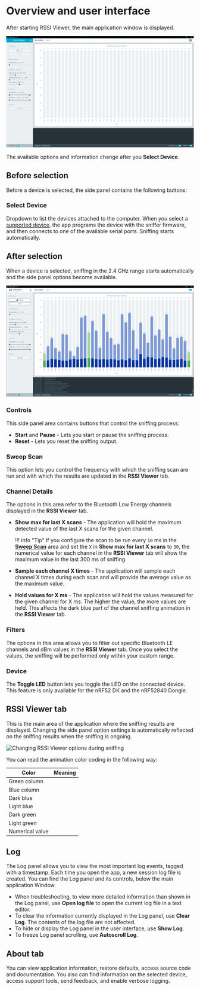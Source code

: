 # Overview and user interface

After starting RSSI Viewer, the main application window is displayed.

![RSSI Viewer application window](./screenshots/rssi_overview.png "RSSI Viewer application window")

The available options and information change after you **Select Device**.

## Before selection

Before a device is selected, the side panel contains the following buttons:

### Select Device

Dropdown to list the devices attached to the computer. When you select a [supported device](index.md#supported-devices), the app programs the device with the sniffer firmware, and then connects to one of the available serial ports. Sniffing starts automatically.

## After selection

When a device is selected, sniffing in the 2.4 GHz range starts automatically and the side panel options become available.

![RSSI Viewer application window after selecting a device](./screenshots/rssi_viewer_working.gif "RSSI Viewer application window after selecting a device")

### Controls

This side panel area contains buttons that control the sniffing process:

- **Start** and **Pause** - Lets you start or pause the sniffing process.
- **Reset** - Lets you reset the sniffing output.

### Sweep Scan

This option lets you control the frequency with which the sniffing scan are run and with which the results are updated in the **RSSI Viewer** tab.

### Channel Details

The options in this area refer to the Bluetooth Low Energy channels displayed in the **RSSI Viewer** tab.

- **Show max for last X scans** - The application will hold the maximum detected value of the last X scans for the given channel.

    !!! info "Tip"
          If you configure the scan to be run every `10` ms in the [**Sweep Scan**](#sweep-scan) area and set the `X` in **Show max for last X scans** to `30`, the numerical value for each channel in the **RSSI Viewer** tab will show the maximum value in the last 300 ms of sniffing.

- **Sample each channel X times** - The application will sample each channel X times during each scan and will provide the average value as the maximum value.
- **Hold values for X ms** - The application will hold the values measured for the given channel for X ms. The higher the value, the more values are held. This affects the dark blue part of the channel sniffing animation in the **RSSI Viewer** tab.

### Filters

The options in this area allows you to filter out specific Bluetooth LE channels and dBm values in the **RSSI Viewer** tab.
Once you select the values, the sniffing will be performed only within your custom range.

### Device

The **Toggle LED** button lets you toggle the LED on the connected device. This feature is only available for the nRF52 DK and the nRF52840 Dongle.

## RSSI Viewer tab

This is the main area of the application where the sniffing results are displayed. Changing the side panel option settings is automatically reflected on the sniffing results when the sniffing is ongoing.

![Changing RSSI Viewer options during sniffing](./screenshots/rssi_viewer_showcase.gif "Changing RSSI Viewer options during sniffing")

You can read the animation color coding in the following way:

| Color                 | Meaning                                                                          |
| --------------------- | -------------------------------------------------------------------------------- |
| Green column          | |
| Blue column           | |
| Dark blue             | |
| Light blue            | |
| Dark green            | |
| Light green           | |
| Numerical value       | |

## Log

The Log panel allows you to view the most important log events, tagged with a timestamp. Each time you open the app, a new session log file is created. You can find the Log panel and its controls, below the main application Window.

- When troubleshooting, to view more detailed information than shown in the Log panel, use **Open log file** to open the current log file in a text editor.
- To clear the information currently displayed in the Log panel, use **Clear Log**. The contents of the log file are not affected.
- To hide or display the Log panel in the user interface, use **Show Log**.
- To freeze Log panel scrolling, use **Autoscroll Log**.

## About tab

You can view application information, restore defaults, access source code and documentation. You also can find information on the selected device, access support tools, send feedback, and enable verbose logging.